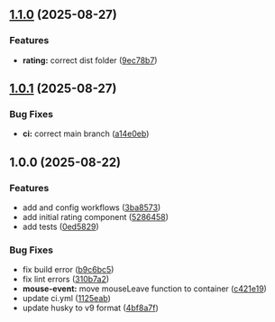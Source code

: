 ## [1.1.0](https://github.com/neovici/cosmoz-rating/compare/v1.0.1...v1.1.0) (2025-08-27)

### Features

* **rating:** correct dist folder ([9ec78b7](https://github.com/neovici/cosmoz-rating/commit/9ec78b7a673710dbf2047975fbc6dada49e21bba))

## [1.0.1](https://github.com/neovici/cosmoz-rating/compare/v1.0.0...v1.0.1) (2025-08-27)

### Bug Fixes

* **ci:** correct main branch ([a14e0eb](https://github.com/neovici/cosmoz-rating/commit/a14e0eb9d18e9872845aacbfd079c42e282a4a72))

## 1.0.0 (2025-08-22)

### Features

* add and config workflows ([3ba8573](https://github.com/neovici/cosmoz-rating/commit/3ba8573b03d310ff0f959c3a10554f7b6a99c816))
* add initial rating component ([5286458](https://github.com/neovici/cosmoz-rating/commit/52864582a89d7ba45699f7717c1fa0dcf6609461))
* add tests ([0ed5829](https://github.com/neovici/cosmoz-rating/commit/0ed58291676b74c0e68eadcfc43206c28ea3bf1c))

### Bug Fixes

* fix build error ([b9c6bc5](https://github.com/neovici/cosmoz-rating/commit/b9c6bc5d53dd1e00ea6a7fe80bea2373d2923133))
* fix lint errors ([310b7a2](https://github.com/neovici/cosmoz-rating/commit/310b7a272105de656d03e3652b096f3668177480))
* **mouse-event:** move mouseLeave function to container ([c421e19](https://github.com/neovici/cosmoz-rating/commit/c421e1906550bfdf55a1f4495193b8804bed4a3b))
* update ci.yml ([1125eab](https://github.com/neovici/cosmoz-rating/commit/1125eab22afdcedd643e6cebe4e20b0e27b50251))
* update husky to v9 format ([4bf8a7f](https://github.com/neovici/cosmoz-rating/commit/4bf8a7f72a1d9e030544c525181dcc8a8bda0727))
